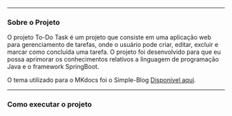 

---
### Sobre o Projeto

O projeto To-Do Task é um projeto que consiste em uma aplicação web para gerenciamento de tarefas, onde o usuário pode criar, editar, excluir e marcar como concluída uma tarefa. O projeto foi desenvolvido para que eu possa aprimorar os conhecimentos relativos a linguagem de programação Java e o framework SpringBoot.



O tema utilizado para o MKdocs foi o Simple-Blog [Disponível aqui](https://fernandocelmer.github.io/mkdocs-simple-blog/nav/getting-started/).

---

### Como executar o projeto


